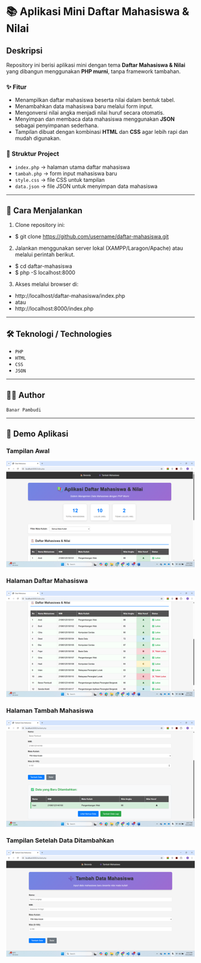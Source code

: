 # 📚 Aplikasi Mini Daftar Mahasiswa & Nilai

## Deskripsi
Repository ini berisi aplikasi mini dengan tema **Daftar Mahasiswa & Nilai** yang dibangun menggunakan **PHP murni**, tanpa framework tambahan.  

### ✨ Fitur
- Menampilkan daftar mahasiswa beserta nilai dalam bentuk tabel.  
- Menambahkan data mahasiswa baru melalui form input.  
- Mengonversi nilai angka menjadi nilai huruf secara otomatis.  
- Menyimpan dan membaca data mahasiswa menggunakan **JSON** sebagai penyimpanan sederhana.  
- Tampilan dibuat dengan kombinasi **HTML** dan **CSS** agar lebih rapi dan mudah digunakan.  

### 📂 Struktur Project
- `index.php` → halaman utama daftar mahasiswa  
- `tambah.php` → form input mahasiswa baru  
- `style.css` → file CSS untuk tampilan  
- `data.json` → file JSON untuk menyimpan data mahasiswa  

---

## 🚀 Cara Menjalankan
1. Clone repository ini:
- $ git clone https://github.com/username/daftar-mahasiswa.git
2. Jalankan menggunakan server lokal (XAMPP/Laragon/Apache) atau melalui perintah berikut.
- $ cd daftar-mahasiswa
- $ php -S localhost:8000
3. Akses melalui browser di:
- http://localhost/daftar-mahasiswa/index.php
- atau
- http://localhost:8000/index.php

---

## 🛠️ Teknologi / Technologies
- `PHP`
- `HTML`
- `CSS`
- `JSON`

---

## 👨‍💻 Author
`Banar Pambudi`

---

## 📸 Demo Aplikasi

### Tampilan Awal
![Tampilan Awal](assets/img/screenshot-awal.png)

### Halaman Daftar Mahasiswa
![Daftar Mahasiswa](assets/img/screenshot-daftar.png)

### Halaman Tambah Mahasiswa
![Tambah Mahasiswa](assets/img/screenshot-form.png)

### Tampilan Setelah Data Ditambahkan
![Tambah Mahasiswa](assets/img/screenshot-data_baru.png)
